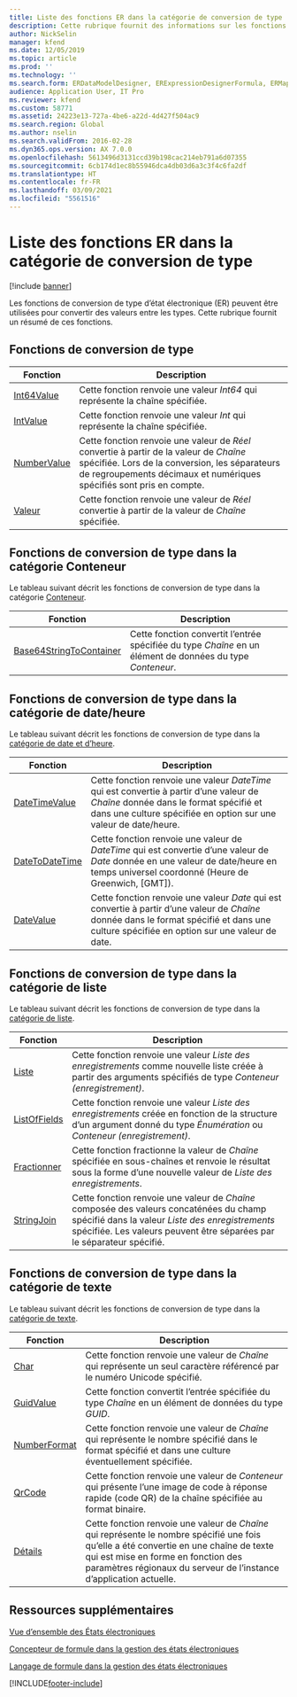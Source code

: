 ```yaml
---
title: Liste des fonctions ER dans la catégorie de conversion de type
description: Cette rubrique fournit des informations sur les fonctions de conversion prises en charge dans les États électroniques (ER).
author: NickSelin
manager: kfend
ms.date: 12/05/2019
ms.topic: article
ms.prod: ''
ms.technology: ''
ms.search.form: ERDataModelDesigner, ERExpressionDesignerFormula, ERMappedFormatDesigner, ERModelMappingDesigner
audience: Application User, IT Pro
ms.reviewer: kfend
ms.custom: 58771
ms.assetid: 24223e13-727a-4be6-a22d-4d427f504ac9
ms.search.region: Global
ms.author: nselin
ms.search.validFrom: 2016-02-28
ms.dyn365.ops.version: AX 7.0.0
ms.openlocfilehash: 5613496d3131ccd39b198cac214eb791a6d07355
ms.sourcegitcommit: 6cb174d1ec8b55946dca4db03d6a3c3f4c6fa2df
ms.translationtype: HT
ms.contentlocale: fr-FR
ms.lasthandoff: 03/09/2021
ms.locfileid: "5561516"
---
```

# <a name="list-of-er-functions-in-the-type-conversion-category"></a>Liste des fonctions ER dans la catégorie de conversion de type

[!include [banner](../includes/banner.md)]

Les fonctions de conversion de type d’état électronique (ER) peuvent être utilisées pour convertir des valeurs entre les types. Cette rubrique fournit un résumé de ces fonctions.

## <a name="type-conversion-functions"></a>Fonctions de conversion de type

| Fonction | Description |
|----------|-------------|
| [Int64Value](er-functions-conversion-int64value.md)   | Cette fonction renvoie une valeur *Int64* qui représente la chaîne spécifiée. |
| [IntValue](er-functions-conversion-intvalue.md)       | Cette fonction renvoie une valeur *Int* qui représente la chaîne spécifiée. |
| [NumberValue](er-functions-conversion-numbervalue.md) | Cette fonction renvoie une valeur de *Réel* convertie à partir de la valeur de *Chaîne* spécifiée. Lors de la conversion, les séparateurs de regroupements décimaux et numériques spécifiés sont pris en compte. |
| [Valeur](er-functions-conversion-value.md)             | Cette fonction renvoie une valeur de *Réel* convertie à partir de la valeur de *Chaîne* spécifiée. |

## <a name="type-conversion-functions-in-the-container-category"></a>Fonctions de conversion de type dans la catégorie Conteneur

Le tableau suivant décrit les fonctions de conversion de type dans la catégorie [Conteneur](er-functions-category-container.md).

| Fonction | Description  |
|----------|-------------|
| [Base64StringToContainer](er-functions-container-base64stringtocontainer.md) | Cette fonction convertit l’entrée spécifiée du type *Chaîne* en un élément de données du type *Conteneur*. |

## <a name="type-conversion-functions-in-the-date-and-time-category"></a>Fonctions de conversion de type dans la catégorie de date/heure

Le tableau suivant décrit les fonctions de conversion de type dans la [catégorie de date et d’heure](er-functions-category-datetime.md).

| Fonction | Description |
|----------|-------------|
| [DateTimeValue](er-functions-datetime-datetimevalue.md)   | Cette fonction renvoie une valeur *DateTime* qui est convertie à partir d’une valeur de *Chaîne* donnée dans le format spécifié et dans une culture spécifiée en option sur une valeur de date/heure. |
| [DateToDateTime](er-functions-datetime-datetodatetime.md) | Cette fonction renvoie une valeur de *DateTime* qui est convertie d’une valeur de *Date* donnée en une valeur de date/heure en temps universel coordonné (Heure de Greenwich, \[GMT\]). |
| [DateValue](er-functions-datetime-datevalue.md)           | Cette fonction renvoie une valeur *Date* qui est convertie à partir d’une valeur de *Chaîne* donnée dans le format spécifié et dans une culture spécifiée en option sur une valeur de date. |

## <a name="type-conversion-functions-in-the-list-category"></a>Fonctions de conversion de type dans la catégorie de liste

Le tableau suivant décrit les fonctions de conversion de type dans la [catégorie de liste](er-functions-category-list.md).

| Fonction | Description |
|----------|-------------|
| [Liste](er-functions-list-list.md)                 | Cette fonction renvoie une valeur *Liste des enregistrements* comme nouvelle liste créée à partir des arguments spécifiés de type *Conteneur (enregistrement)*. |
| [ListOfFields](er-functions-list-listoffields.md) | Cette fonction renvoie une valeur *Liste des enregistrements* créée en fonction de la structure d’un argument donné du type *Énumération* ou *Conteneur (enregistrement)*. |
| [Fractionner](er-functions-list-split.md)               | Cette fonction fractionne la valeur de *Chaîne* spécifiée en sous-chaînes et renvoie le résultat sous la forme d’une nouvelle valeur de *Liste des enregistrements*. |
| [StringJoin](er-functions-list-stringjoin.md)     | Cette fonction renvoie une valeur de *Chaîne* composée des valeurs concaténées du champ spécifié dans la valeur *Liste des enregistrements* spécifiée. Les valeurs peuvent être séparées par le séparateur spécifié. |

## <a name="type-conversion-functions-in-the-text-category"></a>Fonctions de conversion de type dans la catégorie de texte

Le tableau suivant décrit les fonctions de conversion de type dans la [catégorie de texte](er-functions-category-text.md).

| Fonction | Description |
|----------|-------------|
| [Char](er-functions-text-char.md)                 | Cette fonction renvoie une valeur de *Chaîne* qui représente un seul caractère référencé par le numéro Unicode spécifié. |
| [GuidValue](er-functions-text-guidvalue.md)       | Cette fonction convertit l’entrée spécifiée du type *Chaîne* en un élément de données du type *GUID*. |
| [NumberFormat](er-functions-text-numberformat.md) | Cette fonction renvoie une valeur de *Chaîne* qui représente le nombre spécifié dans le format spécifié et dans une culture éventuellement spécifiée. |
| [QrCode](er-functions-text-qrcode.md)             | Cette fonction renvoie une valeur de *Conteneur* qui présente l’une image de code à réponse rapide (code QR) de la chaîne spécifiée au format binaire. |
| [Détails](er-functions-text-text.md)                 | Cette fonction renvoie une valeur de *Chaîne* qui représente le nombre spécifié une fois qu’elle a été convertie en une chaîne de texte qui est mise en forme en fonction des paramètres régionaux du serveur de l’instance d’application actuelle. |

## <a name="additional-resources"></a>Ressources supplémentaires

[Vue d’ensemble des États électroniques](general-electronic-reporting.md)

[Concepteur de formule dans la gestion des états électroniques](general-electronic-reporting-formula-designer.md)

[Langage de formule dans la gestion des états électroniques](er-formula-language.md)


[!INCLUDE[footer-include](../../../includes/footer-banner.md)]
